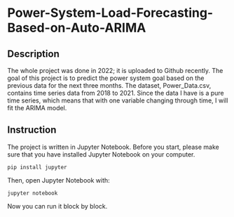 # Power-System-Load-Forecasting-Based-on-Auto-ARIMA
## Description
The whole project was done in 2022; it is uploaded to Github recently.
The goal of this project is to predict the power system goal based on the previous data for the next three months. The dataset, Power_Data.csv, contains time series data from 2018 to 2021.
Since the data I have is a pure time series, which means that with one variable changing through time, I will fit the ARIMA model.
## Instruction
The project is written in Jupyter Notebook. Before you start, please make sure that you have installed Jupyter Notebook on your computer.

```
pip install jupyter
```

Then, open Jupyter Notebook with:

```
jupyter notebook
```

Now you can run it block by block.
